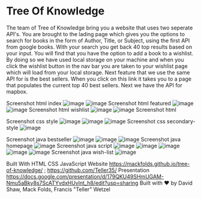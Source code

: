 # Tree Of Knowledge
The team of Tree of Knowledge bring you a website that uses two seperate API's.
You are brought to the lading page which gives you the options to search for books in the form of Author, Title, or Subject,
using the first API from google books. With your search you get back 40 top results based on your input. You will find that you have
the option to add a book to a wishlist. By doing so we have used local storage on your machine and when you click the wishlist button in the nav
bar you are taken to your wishlist page which will load from your local storage. Next feature that we use the same API for is the best sellers.
When you click on this link it takes you to a page that populates the current top 40 best sellers. Next we have the API for mapbox.


Screenshot html index
![image](https://user-images.githubusercontent.com/79383305/116626832-34c41e80-a909-11eb-8830-413d1e67b860.png)
![image](https://user-images.githubusercontent.com/79383305/116626846-3db4f000-a909-11eb-8a00-fabc42f69b9c.png)
Screenshot html featured
![image](https://user-images.githubusercontent.com/79383305/116626917-5c1aeb80-a909-11eb-86e7-29ec906572e2.png)
![image](https://user-images.githubusercontent.com/79383305/116626945-65a45380-a909-11eb-9a9b-d2fb3541c636.png)
Screenshot html wishlist
![image](https://user-images.githubusercontent.com/79383305/116626986-7f459b00-a909-11eb-966c-f853209b7442.png)
![image](https://user-images.githubusercontent.com/79383305/116626999-879dd600-a909-11eb-8a6e-b493c8d30802.png)
Screenshot html

Screenshot css style
![image](https://user-images.githubusercontent.com/79383305/116627054-a308e100-a909-11eb-94f0-1b3f3b684d45.png)
![image](https://user-images.githubusercontent.com/79383305/116627070-ab611c00-a909-11eb-991e-2dec980196c0.png)
![image](https://user-images.githubusercontent.com/79383305/116627087-b3b95700-a909-11eb-947a-478d068fff72.png)
Screenshot css secondary-style
![image](https://user-images.githubusercontent.com/79383305/116627130-cc297180-a909-11eb-920e-82ec42764820.png)

Screenshot java bestseller
![image](https://user-images.githubusercontent.com/79383305/116627283-0e52b300-a90a-11eb-85d4-23ef8d076cc5.png)
![image](https://user-images.githubusercontent.com/79383305/116627296-1874b180-a90a-11eb-896a-ae4eccc1c552.png)
![image](https://user-images.githubusercontent.com/79383305/116627314-24607380-a90a-11eb-883a-641506666146.png)
Screenshot java homepage
![image](https://user-images.githubusercontent.com/79383305/116627352-32ae8f80-a90a-11eb-8e9d-a0fc08d6a644.png)
Screenshot java script
![image](https://user-images.githubusercontent.com/79383305/116627399-49ed7d00-a90a-11eb-9606-c4e8466b6798.png)
![image](https://user-images.githubusercontent.com/79383305/116627413-4f4ac780-a90a-11eb-910b-3c111b2a3838.png)
![image](https://user-images.githubusercontent.com/79383305/116627426-5540a880-a90a-11eb-868f-3dd57eed57ab.png)
![image](https://user-images.githubusercontent.com/79383305/116627437-5d004d00-a90a-11eb-9034-5afc541c2c82.png)
![image](https://user-images.githubusercontent.com/79383305/116627449-68ec0f00-a90a-11eb-9cad-48cd13bb28a4.png)
Screenshot java wish-list
![image](https://user-images.githubusercontent.com/79383305/116627503-802afc80-a90a-11eb-862a-308c2711585f.png)

Built With HTML CSS  JavaScript Website https://mackfolds.github.io/tree-of-knowledge/ ; https://github.com/Teller35/
Presentation https://docs.google.com/presentation/d/179QKU49SHmUGAM-Nmu5aBky8s7ScATYvdxHUvlnt_h8/edit?usp=sharing
Built with ❤️ by David Shaw, Mack Folds, Francis "Teller" Wetzel





